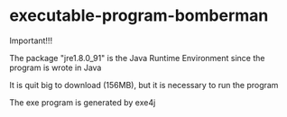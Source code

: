 # executable-program-bomberman

Important!!!

The package "jre1.8.0_91" is the Java Runtime Environment since the program is wrote in Java

It is quit big to download (156MB), but it is necessary to run the program

The exe program is generated by exe4j



